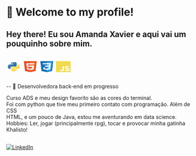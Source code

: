 # 🦡 Welcome to my profile!
## Hey there! Eu sou Amanda Xavier e aqui vai um pouquinho sobre mim.
<div style="display: inline_block"><br>
  <img align="center" alt="Rafa-Python" height="30" width="40" src="https://raw.githubusercontent.com/devicons/devicon/master/icons/python/python-original.svg"> 
  <img align="center" alt="Rafa-HTML" height="30" width="40" src="https://raw.githubusercontent.com/devicons/devicon/master/icons/html5/html5-original.svg">
  <img align="center" alt="Rafa-CSS" height="30" width="40" src="https://raw.githubusercontent.com/devicons/devicon/master/icons/css3/css3-original.svg">
  <img align="center" alt="Rafa-Js" height="30" width="40" src="https://raw.githubusercontent.com/devicons/devicon/master/icons/javascript/javascript-plain.svg">
 
</div>

##

-- 📖 Desenvolvedora back-end em progresso
<p>
   Curso ADS e meu design favorito são as cores do terminal.<br>
   Foi com python que tive meu primeiro contato com programação. Além de CSS <br>
   HTML, e um pouco de Java, estou me aventurando em data science. <br>
   Hobbies: Ler, jogar (principalmente rpg), tocar e provocar minha gatinha Khalisto!
<p/>

##
[![LinkedIn](https://img.shields.io/badge/-LinkedIn-000?style=for-the-badge&logo=linkedin&logoColor=FF00F6&color:FFF)](https://www.linkedin.com/feed/)

  
  

